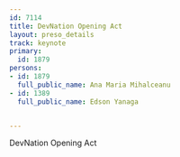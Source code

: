 ---
id: 7114
title: DevNation Opening Act
layout: preso_details
track: keynote
primary:
  id: 1879
persons:
- id: 1879
  full_public_name: Ana Maria Mihalceanu
- id: 1389
  full_public_name: Edson Yanaga

---
DevNation Opening Act